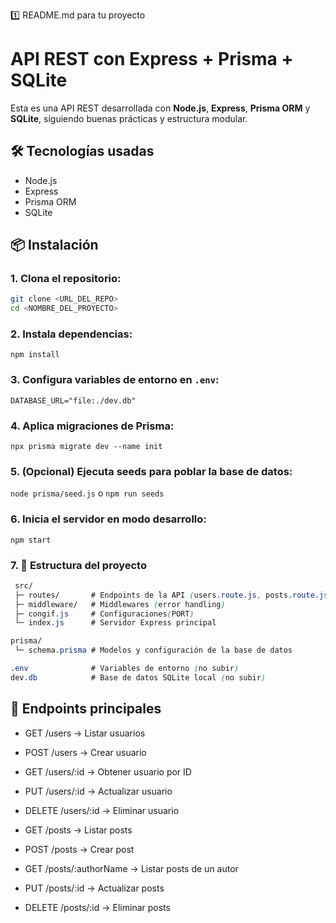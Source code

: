 1️⃣ README.md para tu proyecto
# API REST con Express + Prisma + SQLite

Esta es una API REST desarrollada con **Node.js**, **Express**, **Prisma ORM** y **SQLite**, siguiendo buenas prácticas y estructura modular.

## 🛠️ Tecnologías usadas
- Node.js
- Express
- Prisma ORM
- SQLite


## 📦 Instalación
### 1. Clona el repositorio:
```bash
git clone <URL_DEL_REPO>
cd <NOMBRE_DEL_PROYECTO>
```

### 2. Instala dependencias:
`npm install`

### 3. Configura variables de entorno en `.env`:
`DATABASE_URL="file:./dev.db"`

### 4. Aplica migraciones de Prisma:
`npx prisma migrate dev --name init`

### 5. (Opcional) Ejecuta seeds para poblar la base de datos:
`node prisma/seed.js` o `npm run seeds`

### 6. Inicia el servidor en modo desarrollo:
`npm start`

### 7. 📁 Estructura del proyecto

```CSS
 src/
 ├─ routes/       # Endpoints de la API (users.route.js, posts.route.js)
 ├─ middleware/   # Middlewares (error handling)
 ├─ congif.js     # Configuraciones(PORT)
 └─ index.js      # Servidor Express principal

prisma/
 └─ schema.prisma # Modelos y configuración de la base de datos

.env              # Variables de entorno (no subir)
dev.db            # Base de datos SQLite local (no subir)
```

## 📌 Endpoints principales
- GET /users → Listar usuarios

- POST /users → Crear usuario

- GET /users/:id → Obtener usuario por ID

- PUT /users/:id → Actualizar usuario

- DELETE /users/:id → Eliminar usuario

- GET /posts → Listar posts

- POST /posts → Crear post

- GET /posts/:authorName → Listar posts de un autor

- PUT /posts/:id → Actualizar posts

- DELETE /posts/:id → Eliminar posts
